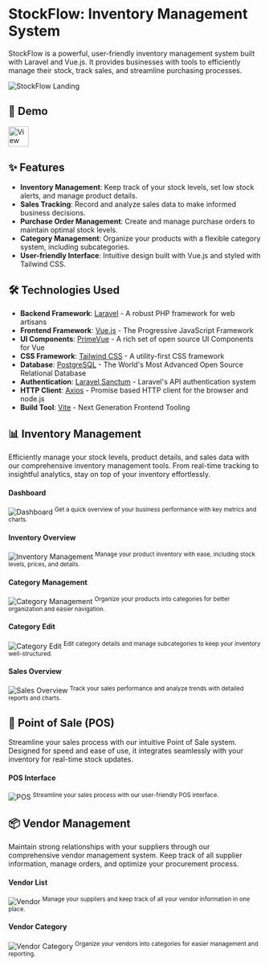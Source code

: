 # StockFlow: Inventory Management System

StockFlow is a powerful, user-friendly inventory management system built with Laravel and Vue.js. It provides businesses with tools to efficiently manage their stock, track sales, and streamline purchasing processes.

![StockFlow Landing](/public/images/Screenshots/landing.png)

## 🚀 Demo
<a href="https://demo.stockflow.com" target="_blank">
  <img src="https://img.shields.io/badge/View%20Live%20Demo-4CAF50?style=for-the-badge&labelColor=4CAF50&color=4CAF50&logoColor=white&label=%20&height=40" alt="View Live Demo" height="40">
</a>

## ✨ Features

- **Inventory Management**: Keep track of your stock levels, set low stock alerts, and manage product details.
- **Sales Tracking**: Record and analyze sales data to make informed business decisions.
- **Purchase Order Management**: Create and manage purchase orders to maintain optimal stock levels.
- **Category Management**: Organize your products with a flexible category system, including subcategories.
- **User-friendly Interface**: Intuitive design built with Vue.js and styled with Tailwind CSS.

## 🛠 Technologies Used

- **Backend Framework**: [Laravel](https://laravel.com/) - A robust PHP framework for web artisans
- **Frontend Framework**: [Vue.js](https://vuejs.org/) - The Progressive JavaScript Framework
- **UI Components**: [PrimeVue](https://primevue.org/) - A rich set of open source UI Components for Vue
- **CSS Framework**: [Tailwind CSS](https://tailwindcss.com/) - A utility-first CSS framework
- **Database**: [PostgreSQL](https://www.postgresql.org/) - The World's Most Advanced Open Source Relational Database
- **Authentication**: [Laravel Sanctum](https://laravel.com/docs/sanctum) - Laravel's API authentication system
- **HTTP Client**: [Axios](https://axios-http.com/) - Promise based HTTP client for the browser and node.js
- **Build Tool**: [Vite](https://vitejs.dev/) - Next Generation Frontend Tooling

## 📊 Inventory Management

Efficiently manage your stock levels, product details, and sales data with our comprehensive inventory management tools. From real-time tracking to insightful analytics, stay on top of your inventory effortlessly.

#### Dashboard
![Dashboard](/public/images/Screenshots/dashboard.png) <sup>Get a quick overview of your business performance with key metrics and charts.</sup>

#### Inventory Overview
![Inventory Management](/public/images/Screenshots/inventory-management.png) <sup>Manage your product inventory with ease, including stock levels, prices, and details.</sup>

#### Category Management
![Category Management](/public/images/Screenshots/categories.png) <sup>Organize your products into categories for better organization and easier navigation.</sup>

#### Category Edit
![Category Edit](/public/images/Screenshots/categories-edit.png) <sup>Edit category details and manage subcategories to keep your inventory well-structured.</sup>

#### Sales Overview
![Sales Overview](/public/images/Screenshots/sales.png) <sup>Track your sales performance and analyze trends with detailed reports and charts.</sup>

## 🛒 Point of Sale (POS)

Streamline your sales process with our intuitive Point of Sale system. Designed for speed and ease of use, it integrates seamlessly with your inventory for real-time stock updates.

#### POS Interface
![POS](/public/images/Screenshots/pos.png) <sup>Streamline your sales process with our user-friendly POS interface.</sup>

## 📦 Vendor Management

Maintain strong relationships with your suppliers through our comprehensive vendor management system. Keep track of all supplier information, manage orders, and optimize your procurement process.

#### Vendor List
![Vendor](/public/images/Screenshots/vendor.png) <sup>Manage your suppliers and keep track of all your vendor information in one place.</sup>

#### Vendor Category
![Vendor Category](/public/images/Screenshots/vendor-category.png) <sup>Organize your vendors into categories for easier management and reporting.</sup>
